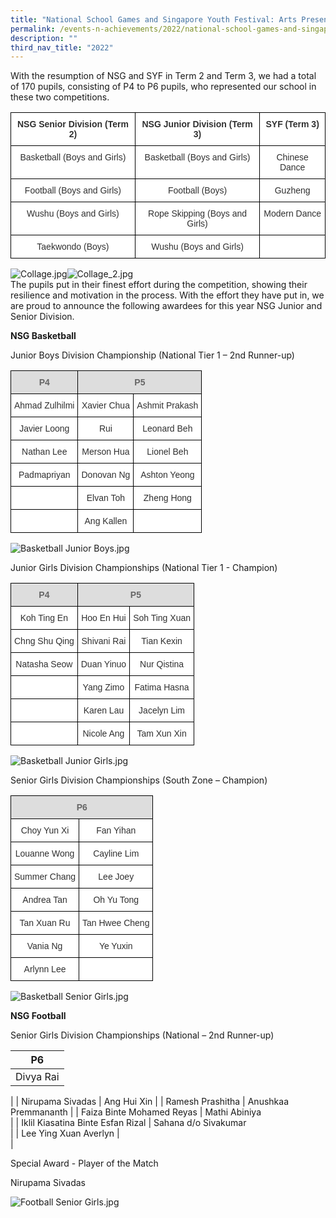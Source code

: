 ```yaml
---
title: "National School Games and Singapore Youth Festival: Arts Presentation"
permalink: /events-n-achievements/2022/national-school-games-and-singapore-youth-festival-arts-presentation/
description: ""
third_nav_title: "2022"
---
```

With the resumption of NSG and SYF in Term 2 and Term 3, we had a total of 170 pupils, consisting of P4 to P6 pupils, who represented our school in these two competitions.  
  

<style type="text/css">
.tg  {border-collapse:collapse;border-spacing:0;}
.tg td{border-color:black;border-style:solid;border-width:1px;font-family:Arial, sans-serif;font-size:14px;
  overflow:hidden;padding:10px 5px;word-break:normal;}
.tg th{border-color:black;border-style:solid;border-width:1px;font-family:Arial, sans-serif;font-size:14px;
  font-weight:normal;overflow:hidden;padding:10px 5px;word-break:normal;}
.tg .tg-jc2m{background-color:#FFF;color:#303030;font-weight:bold;text-align:center;vertical-align:top}
.tg .tg-epkd{background-color:#FFF;color:#303030;text-align:center;vertical-align:top}
</style>
<table class="tg">
<thead>
  <tr>
    <th class="tg-jc2m">NSG Senior Division (Term 2)</th>
    <th class="tg-jc2m">NSG Junior Division (Term 3)</th>
    <th class="tg-jc2m">SYF (Term 3)</th>
  </tr>
</thead>
<tbody>
  <tr>
    <td class="tg-epkd">Basketball (Boys and Girls)</td>
    <td class="tg-epkd">Basketball (Boys and Girls)</td>
    <td class="tg-epkd">Chinese Dance</td>
  </tr>
  <tr>
    <td class="tg-epkd">Football (Boys and Girls)</td>
    <td class="tg-epkd">Football (Boys)<br></td>
    <td class="tg-epkd">Guzheng</td>
  </tr>
  <tr>
    <td class="tg-epkd"> Wushu (Boys and Girls)</td>
    <td class="tg-epkd"> Rope Skipping (Boys and Girls)</td>
    <td class="tg-epkd"> Modern Dance</td>
  </tr>
  <tr>
    <td class="tg-epkd"> Taekwondo (Boys)</td>
    <td class="tg-epkd">  Wushu (Boys and Girls)</td>
    <td class="tg-epkd"> </td>
  </tr>
</tbody>
</table>

![Collage.jpg](https://yangzhengpri.moe.edu.sg/qql/slot/u703/2022/Events-updated/2022/NSG%20&%20SYF/Collage.jpg)![Collage_2.jpg](https://yangzhengpri.moe.edu.sg/qql/slot/u703/2022/Events-updated/2022/NSG%20&%20SYF/Collage_2.jpg)  
The pupils put in their finest effort during the competition, showing their resilience and motivation in the process. With the effort they have put in, we are proud to announce the following awardees for this year NSG Junior and Senior Division.  
  

**NSG Basketball** 

Junior Boys Division Championship (National Tier 1 – 2nd Runner-up)  

<style type="text/css">
.tg  {border-collapse:collapse;border-spacing:0;}
.tg td{border-color:black;border-style:solid;border-width:1px;font-family:Arial, sans-serif;font-size:14px;
  overflow:hidden;padding:10px 5px;word-break:normal;}
.tg th{border-color:black;border-style:solid;border-width:1px;font-family:Arial, sans-serif;font-size:14px;
  font-weight:normal;overflow:hidden;padding:10px 5px;word-break:normal;}
.tg .tg-dm6r{background-color:#FFF;color:#303030;text-align:center;vertical-align:middle}
.tg .tg-feqv{background-color:#DDD;color:#666;font-weight:bold;text-align:center;vertical-align:middle}
</style>
<table class="tg">
<thead>
  <tr>
    <th class="tg-feqv"><span style="color:#666;background-color:#DDD">P4</span></th>
    <th class="tg-feqv" colspan="2"><span style="color:#666;background-color:#DDD">P5</span></th>
  </tr>
</thead>
<tbody>
  <tr>
    <td class="tg-dm6r">Ahmad Zulhilmi</td>
    <td class="tg-dm6r">Xavier Chua</td>
    <td class="tg-dm6r">Ashmit Prakash<br></td>
  </tr>
  <tr>
    <td class="tg-dm6r">Javier Loong</td>
    <td class="tg-dm6r">Rui</td>
    <td class="tg-dm6r">Leonard Beh<br></td>
  </tr>
  <tr>
    <td class="tg-dm6r">Nathan Lee</td>
    <td class="tg-dm6r">Merson Hua </td>
    <td class="tg-dm6r">Lionel Beh </td>
  </tr>
  <tr>
    <td class="tg-dm6r"> Padmapriyan</td>
    <td class="tg-dm6r"> Donovan Ng</td>
    <td class="tg-dm6r"> Ashton Yeong</td>
  </tr>
  <tr>
    <td class="tg-dm6r"> </td>
    <td class="tg-dm6r"> Elvan Toh</td>
    <td class="tg-dm6r"> Zheng Hong</td>
  </tr>
  <tr>
    <td class="tg-dm6r"> </td>
    <td class="tg-dm6r"> Ang Kallen</td>
    <td class="tg-dm6r"> </td>
  </tr>
</tbody>
</table>

![Basketball Junior Boys.jpg](https://yangzhengpri.moe.edu.sg/qql/slot/u703/2022/Events-updated/2022/NSG%20&%20SYF/Basketball%20Junior%20Boys.jpg)  

Junior Girls Division Championships (National Tier 1 - Champion)  

<style type="text/css">
.tg  {border-collapse:collapse;border-spacing:0;}
.tg td{border-color:black;border-style:solid;border-width:1px;font-family:Arial, sans-serif;font-size:14px;
  overflow:hidden;padding:10px 5px;word-break:normal;}
.tg th{border-color:black;border-style:solid;border-width:1px;font-family:Arial, sans-serif;font-size:14px;
  font-weight:normal;overflow:hidden;padding:10px 5px;word-break:normal;}
.tg .tg-dm6r{background-color:#FFF;color:#303030;text-align:center;vertical-align:middle}
.tg .tg-feqv{background-color:#DDD;color:#666;font-weight:bold;text-align:center;vertical-align:middle}
</style>
<table class="tg">
<thead>
  <tr>
    <th class="tg-feqv"><span style="color:#666;background-color:#DDD">P4</span></th>
    <th class="tg-feqv" colspan="2"><span style="color:#666;background-color:#DDD">P5</span></th>
  </tr>
</thead>
<tbody>
  <tr>
    <td class="tg-dm6r">Koh Ting En</td>
    <td class="tg-dm6r">Hoo En Hui</td>
    <td class="tg-dm6r">Soh Ting Xuan</td>
  </tr>
  <tr>
    <td class="tg-dm6r">Chng Shu Qing</td>
    <td class="tg-dm6r">Shivani Rai</td>
    <td class="tg-dm6r">Tian Kexin</td>
  </tr>
  <tr>
    <td class="tg-dm6r"> Natasha Seow</td>
    <td class="tg-dm6r"> Duan Yinuo</td>
    <td class="tg-dm6r">Nur Qistina</td>
  </tr>
  <tr>
    <td class="tg-dm6r"> </td>
    <td class="tg-dm6r"> Yang Zimo</td>
    <td class="tg-dm6r">Fatima Hasna </td>
  </tr>
  <tr>
    <td class="tg-dm6r"> </td>
    <td class="tg-dm6r"> Karen Lau</td>
    <td class="tg-dm6r">Jacelyn Lim </td>
  </tr>
  <tr>
    <td class="tg-dm6r"> </td>
    <td class="tg-dm6r"> Nicole Ang</td>
    <td class="tg-dm6r"> Tam Xun Xin</td>
  </tr>
</tbody>
</table>
  

![Basketball Junior Girls.jpg](https://yangzhengpri.moe.edu.sg/qql/slot/u703/2022/Events-updated/2022/NSG%20&%20SYF/Basketball%20Junior%20Girls.jpg)  

Senior Girls Division Championships (South Zone – Champion)  

<style type="text/css">
.tg  {border-collapse:collapse;border-spacing:0;}
.tg td{border-color:black;border-style:solid;border-width:1px;font-family:Arial, sans-serif;font-size:14px;
  overflow:hidden;padding:10px 5px;word-break:normal;}
.tg th{border-color:black;border-style:solid;border-width:1px;font-family:Arial, sans-serif;font-size:14px;
  font-weight:normal;overflow:hidden;padding:10px 5px;word-break:normal;}
.tg .tg-dm6r{background-color:#FFF;color:#303030;text-align:center;vertical-align:middle}
.tg .tg-feqv{background-color:#DDD;color:#666;font-weight:bold;text-align:center;vertical-align:middle}
</style>
<table class="tg">
<thead>
  <tr>
    <th class="tg-feqv" colspan="2"><span style="color:#666;background-color:#DDD">P6</span></th>
  </tr>
</thead>
<tbody>
  <tr>
    <td class="tg-dm6r">Choy Yun Xi<br></td>
    <td class="tg-dm6r">Fan Yihan</td>
  </tr>
  <tr>
    <td class="tg-dm6r"> Louanne Wong</td>
    <td class="tg-dm6r">Cayline Lim </td>
  </tr>
  <tr>
    <td class="tg-dm6r"> Summer Chang</td>
    <td class="tg-dm6r">Lee Joey </td>
  </tr>
  <tr>
    <td class="tg-dm6r">Andrea Tan </td>
    <td class="tg-dm6r"> Oh Yu Tong</td>
  </tr>
  <tr>
    <td class="tg-dm6r"> Tan Xuan Ru</td>
    <td class="tg-dm6r">Tan Hwee Cheng </td>
  </tr>
  <tr>
    <td class="tg-dm6r"> Vania Ng</td>
    <td class="tg-dm6r"> Ye Yuxin</td>
  </tr>
  <tr>
    <td class="tg-dm6r"> Arlynn Lee</td>
    <td class="tg-dm6r"> </td>
  </tr>
</tbody>
</table>


![Basketball Senior Girls.jpg](https://yangzhengpri.moe.edu.sg/qql/slot/u703/2022/Events-updated/2022/NSG%20&%20SYF/Basketball%20Senior%20Girls.jpg)  

**NSG Football**  

Senior Girls Division Championships (National – 2nd Runner-up)

| P6 |
| --- |
| Divya Rai | Tan Yuuri  
 |
| Nirupama Sivadas | Ang Hui Xin |
| Ramesh Prashitha | Anushkaa Premmananth |
| Faiza Binte Mohamed Reyas | Mathi Abiniya  
 |
| Iklil Kiasatina Binte Esfan Rizal | Sahana d/o Sivakumar  
 |
| Lee Ying Xuan Averlyn |   
 |

  

  

  

  

  

  

  

  

  

Special Award - Player of the Match

Nirupama Sivadas

![Football Senior Girls.jpg](https://yangzhengpri.moe.edu.sg/qql/slot/u703/2022/Events-updated/2022/NSG%20&%20SYF/Football%20Senior%20Girls.jpg)